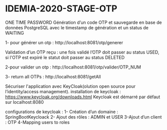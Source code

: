# IDEMIA-2020-STAGE-OTP
ONE TIME PASSWORD
Génération d’un code OTP et sauvegarde en base de données PostgreSQL avec le timestamp de génération et un status de WAITING 

1- pour générer un otp : http://localhost:8081/otp/generer

Validation d’un OTP reçu : une fois validé l’OTP doit passer au status USED, si l'OTP est expiré le statut doit passer au status DELETED

2-pour valider un otp : http://localhost:8081/otp/valider/OTP_NUM

3- return all OTPs : http://localhost:8081/getAll

Sécuriser l'application avec KeyCloak(olution open source pour l’identity/access management).
installation de keycloak : https://www.keycloak.org/downloads.html
Keycloak est démarré par défaut sur localhost:8080

configurations de keycloak :
1- Création d’un domaine : SpringBootKeycloack
2- Ajout des rôles : ADMIN et USER
3-Ajout d’un client : OTP
4-Mapping users to roles

